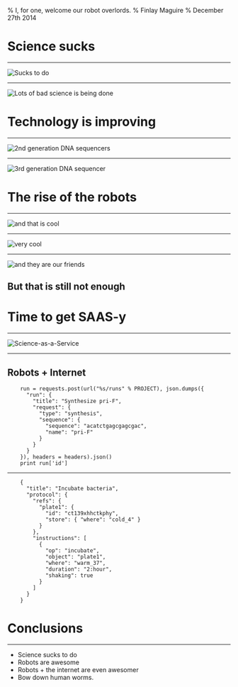 % I, for one, welcome our robot overlords.
% Finlay Maguire
% December 27th 2014 

# Science sucks

---

![Sucks to do](assets/presentation/human_bad.jpg)

---

![Lots of bad science is being done](assets/presentation/nhm.jpg)

# Technology is improving

---

![2nd generation DNA sequencers](assets/presentation/hiseq.jpg)

---

![3rd generation DNA sequencer](assets/presentation/minion.jpg)

# The rise of the robots

---

![and that is cool](assets/presentation/robot_2.jpg)

---

![very cool](assets/presentation/robot_schemati.jpg)

---

![and they are our friends](assets/presentation/robot_better.jpg)


## But that is still not enough

# Time to get SAAS-y

---

![Science-as-a-Service](assets/presentation/transcriptic.jpg)

---

## Robots + Internet 

        run = requests.post(url("%s/runs" % PROJECT), json.dumps({
          "run": {
            "title": "Synthesize pri-F",
            "request": {
              "type": "synthesis",
              "sequence": {
                "sequence": "acatctgagcgagcgac",
                "name": "pri-F"
              }
            }
          }
        }), headers = headers).json()
        print run['id']


---

        {
          "title": "Incubate bacteria",
          "protocol": {
            "refs": {
              "plate1": {
                "id": "ct139xhhctkphy",
                "store": { "where": "cold_4" }
              }
            },
            "instructions": [
              {
                "op": "incubate",
                "object": "plate1",
                "where": "warm_37",
                "duration": "2:hour",
                "shaking": true
              }
            ]
          }
        }

# Conclusions

---

- Science sucks to do
- Robots are awesome
- Robots + the internet are even awesomer
- Bow down human worms.
